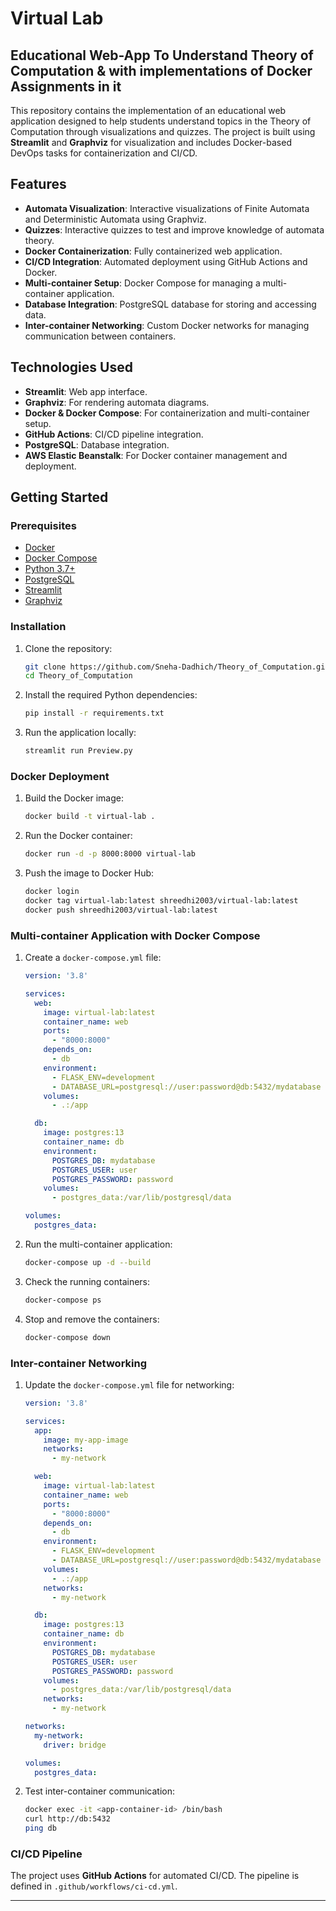# Virtual Lab 
## Educational Web-App To Understand Theory of Computation & with implementations of Docker Assignments in it

This repository contains the implementation of an educational web application designed to help students understand topics in the Theory of Computation through visualizations and quizzes. The project is built using **Streamlit** and **Graphviz** for visualization and includes Docker-based DevOps tasks for containerization and CI/CD.

## Features

- **Automata Visualization**: Interactive visualizations of Finite Automata and Deterministic Automata using Graphviz.
- **Quizzes**: Interactive quizzes to test and improve knowledge of automata theory.
- **Docker Containerization**: Fully containerized web application.
- **CI/CD Integration**: Automated deployment using GitHub Actions and Docker.
- **Multi-container Setup**: Docker Compose for managing a multi-container application.
- **Database Integration**: PostgreSQL database for storing and accessing data.
- **Inter-container Networking**: Custom Docker networks for managing communication between containers.

## Technologies Used

- **Streamlit**: Web app interface.
- **Graphviz**: For rendering automata diagrams.
- **Docker & Docker Compose**: For containerization and multi-container setup.
- **GitHub Actions**: CI/CD pipeline integration.
- **PostgreSQL**: Database integration.
- **AWS Elastic Beanstalk**: For Docker container management and deployment.

## Getting Started

### Prerequisites

- [Docker](https://www.docker.com/)
- [Docker Compose](https://docs.docker.com/compose/)
- [Python 3.7+](https://www.python.org/)
- [PostgreSQL](https://www.postgresql.org/)
- [Streamlit](https://streamlit.io/)
- [Graphviz](https://graphviz.gitlab.io/)

### Installation

1. Clone the repository:
   ```bash
   git clone https://github.com/Sneha-Dadhich/Theory_of_Computation.git
   cd Theory_of_Computation
   ```

2. Install the required Python dependencies:
   ```bash
   pip install -r requirements.txt
   ```

3. Run the application locally:
   ```bash
   streamlit run Preview.py
   ```

### Docker Deployment

1. Build the Docker image:
   ```bash
   docker build -t virtual-lab .
   ```

2. Run the Docker container:
   ```bash
   docker run -d -p 8000:8000 virtual-lab
   ```

3. Push the image to Docker Hub:
   ```bash
   docker login
   docker tag virtual-lab:latest shreedhi2003/virtual-lab:latest
   docker push shreedhi2003/virtual-lab:latest
   ```

### Multi-container Application with Docker Compose

1. Create a `docker-compose.yml` file:
   ```yaml
   version: '3.8'

   services:
     web:
       image: virtual-lab:latest
       container_name: web
       ports:
         - "8000:8000"
       depends_on:
         - db
       environment:
         - FLASK_ENV=development
         - DATABASE_URL=postgresql://user:password@db:5432/mydatabase
       volumes:
         - .:/app

     db:
       image: postgres:13
       container_name: db
       environment:
         POSTGRES_DB: mydatabase
         POSTGRES_USER: user
         POSTGRES_PASSWORD: password
       volumes:
         - postgres_data:/var/lib/postgresql/data

   volumes:
     postgres_data:
   ```

2. Run the multi-container application:
   ```bash
   docker-compose up -d --build
   ```

3. Check the running containers:
   ```bash
   docker-compose ps
   ```

4. Stop and remove the containers:
   ```bash
   docker-compose down
   ```

### Inter-container Networking

1. Update the `docker-compose.yml` file for networking:
   ```yaml
   version: '3.8'

   services:
     app:
       image: my-app-image
       networks:
         - my-network

     web:
       image: virtual-lab:latest
       container_name: web
       ports:
         - "8000:8000"
       depends_on:
         - db
       environment:
         - FLASK_ENV=development
         - DATABASE_URL=postgresql://user:password@db:5432/mydatabase
       volumes:
         - .:/app
       networks:
         - my-network

     db:
       image: postgres:13
       container_name: db
       environment:
         POSTGRES_DB: mydatabase
         POSTGRES_USER: user
         POSTGRES_PASSWORD: password
       volumes:
         - postgres_data:/var/lib/postgresql/data
       networks:
         - my-network

   networks:
     my-network:
       driver: bridge

   volumes:
     postgres_data:
   ```

2. Test inter-container communication:
   ```bash
   docker exec -it <app-container-id> /bin/bash
   curl http://db:5432
   ping db
   ```

### CI/CD Pipeline

The project uses **GitHub Actions** for automated CI/CD. The pipeline is defined in `.github/workflows/ci-cd.yml`.


---
